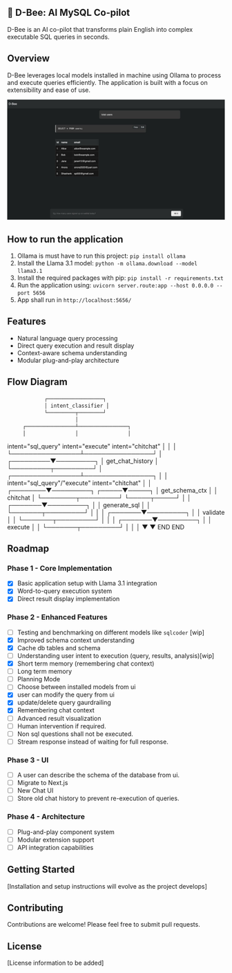 ## 🐝 D-Bee: AI MySQL Co-pilot

D-Bee is an AI co-pilot that transforms plain English into complex executable SQL queries in seconds.

## Overview

D-Bee leverages local models installed in machine using Ollama to process and execute queries efficiently. The application is built with a focus on extensibility and ease of use.

![D-Bee in action](images/dbee_demo.jpeg)


## How to run the application

1. Ollama is must have to run this project: `pip install ollama`
2. Install the Llama 3.1 model: `python -m ollama.download --model llama3.1`
3. Install the required packages with pip: `pip install -r requirements.txt`
4. Run the application using: `uvicorn server.route:app --host 0.0.0.0 --port 5656`
5. App shall run in `http://localhost:5656/`

## Features

- Natural language query processing
- Direct query execution and result display
- Context-aware schema understanding
- Modular plug-and-play architecture

## Flow Diagram

                ┌──────────────────┐
                │ intent_classifier │
                └─────────┬────────┘
                          │
         ┌────────────────┴────────────────┐
         │                │                │
   intent="sql_query"  intent="execute"  intent="chitchat"
         │                │                │
         └────────────────┴────────────────┘
                          │
                ┌─────────▼─────────┐
                │  get_chat_history │
                └─────────┬─────────┘
                          │
         ┌────────────────┴────────────────┐
         │                                 │
 intent="sql_query"/"execute"        intent="chitchat"
         │                                 │
┌────────▼─────────┐                 ┌─────▼─────┐
│   get_schema_ctx │                 │  chitchat │
└────────┬─────────┘                 └─────┬─────┘
         │                                 │
 ┌───────▼─────────┐                       │
 │   generate_sql  │                       │
 └───────┬─────────┘                       │
         │                                 │
 ┌───────▼─────────┐                       │
 │    validate     │                       │
 └───────┬─────────┘                       │
         │                                 │
 ┌───────▼─────────┐                       │
 │     execute     │                       │
 └───────┬─────────┘                       │
         │                                 │
         ▼                                 ▼
        END                               END


## Roadmap

### Phase 1 - Core Implementation
- [x] Basic application setup with Llama 3.1 integration
- [x] Word-to-query execution system
- [x] Direct result display implementation

### Phase 2 - Enhanced Features
- [ ] Testing and benchmarking on different models like `sqlcoder` [wip]
- [x] Improved schema context understanding
- [x] Cache db tables and schema
- [ ] Understanding user intent to execution (query, results, analysis)[wip]
- [x] Short term memory (remembering chat context)
- [ ] Long term memory
- [ ] Planning Mode
- [ ] Choose between installed models from ui
- [x] user can modify the query from ui
- [x] update/delete query gaurdrailing
- [x] Remembering chat context
- [ ] Advanced result visualization
- [ ] Human intervention if required.
- [ ] Non sql questions shall not be executed.
- [ ] Stream response instead of waiting for full response. 

### Phase 3 - UI
- [ ] A user can describe the schema of the database from ui.
- [ ] Migrate to Next.js
- [ ] New Chat UI
- [ ] Store old chat history to prevent re-execution of queries.

### Phase 4 - Architecture
- [ ] Plug-and-play component system
- [ ] Modular extension support
- [ ] API integration capabilities

## Getting Started

[Installation and setup instructions will evolve as the project develops]

## Contributing

Contributions are welcome! Please feel free to submit pull requests.

## License

[License information to be added]